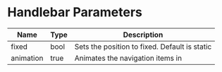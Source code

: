 # Handlebar Parameters

| Name  | Type | Description
| ------------- | ------------- | ------------- |
| fixed  | bool  |  Sets the position to fixed. Default is static |
| animation  | true  | Animates the navigation items in |
